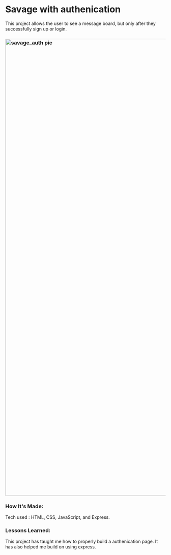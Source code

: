 # Savage with authenication 

This project allows the user to  see a message board, but only after they successfully sign up or login.


### <img width="1437" alt="savage_auth pic" src="https://user-images.githubusercontent.com/88958905/138726270-4a638834-dede-4836-ac05-0303ad55eec2.png">

### How It's Made:

Tech used : HTML, CSS, JavaScript, and Express.

### Lessons Learned: 

This project has taught me how to properly build a authenication page. It has also helped me build on using express.


